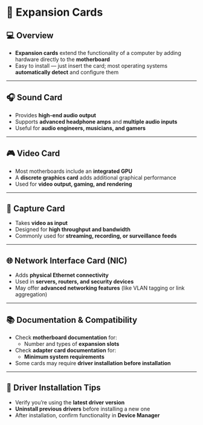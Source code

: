 # 🧩 Expansion Cards

## 💻 Overview
- **Expansion cards** extend the functionality of a computer by adding hardware directly to the **motherboard**
- Easy to install — just insert the card; most operating systems **automatically detect** and configure them

---

## 🎧 Sound Card
- Provides **high-end audio output**  
- Supports **advanced headphone amps** and **multiple audio inputs**
- Useful for **audio engineers, musicians, and gamers**

---

## 🎮 Video Card
- Most motherboards include an **integrated GPU**
- A **discrete graphics card** adds additional graphical performance
- Used for **video output, gaming, and rendering**

---

## 🎥 Capture Card
- Takes **video as input**
- Designed for **high throughput and bandwidth**
- Commonly used for **streaming, recording, or surveillance feeds**

---

## 🌐 Network Interface Card (NIC)
- Adds **physical Ethernet connectivity**
- Used in **servers, routers, and security devices**
- May offer **advanced networking features** (like VLAN tagging or link aggregation)

---

## 📚 Documentation & Compatibility
- Check **motherboard documentation** for:
  - Number and types of **expansion slots**
- Check **adapter card documentation** for:
  - **Minimum system requirements**
- Some cards may require **driver installation before installation**

---

## 🔧 Driver Installation Tips
- Verify you’re using the **latest driver version**
- **Uninstall previous drivers** before installing a new one
- After installation, confirm functionality in **Device Manager**
